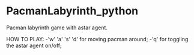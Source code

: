 # PacmanLabyrinth_python

Pacman labyrinth game with astar agent.

HOW TO PLAY:
-'w' 'a' 's' 'd' for moving pacman around;
-'q' for toggling the astar agent on/off;

